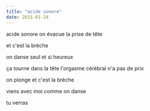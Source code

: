 ```yaml
---
title: "acide sonore"
date: 2015-01-24
---
```


acide sonore
on évacue la prise de tête

et c'est la brèche

on danse
seul et si heureux

ça tourne dans la tête
l'orgasme cérébral
n'a pas de prix

on plonge
et c'est la brèche

viens avec moi
comme on danse

tu verras
